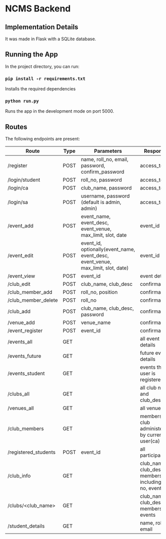 # NCMS Backend

## Implementation Details

It was made in Flask with a SQLite database.

## Running the App

In the project directory, you can run:

### `pip install -r requirements.txt`

Installs the required dependencies

### `python run.py`

Runs the app in the development mode on port 5000.

## Routes

The following endpoints are present:

| Route | Type | Parameters | Response |
| - | - | - | - |
| /register | POST | name, roll_no, email, password, confirm_password | access_token |
| /login/student | POST | roll_no, password | access_token |
| /login/ca | POST | club_name, password | access_token |
| /login/sa | POST | username, password (default is admin, admin) | access_token |
| /event_add | POST | event_name, event_desc, event_venue, max_limit, slot, date | event_id |
| /event_edit | POST | event_id, optionally(event_name, event_desc, event_venue, max_limit, slot, date) | event_id |
| /event_view | POST | event_id | event details |
| /club_edit | POST | club_name, club_desc | confirmation |
| /club_member_add | POST | roll_no, position | confirmation |
| /club_member_delete | POST | roll_no | confirmation |
| /club_add | POST | club_name, club_desc, password | confirmation |
| /venue_add | POST | venue_name | confirmation |
| /event_register | POST | event_id | confirmation |
| /events_all | GET | | all event details |
| /events_future | GET | | future event details |
| /events_student | GET | | events the user is registered for |
| /clubs_all | GET | | all club name and club_desc |
| /venues_all | GET | | all venues |
| /club_members | GET | | members of club administered by current user(ca) |
| /registered_students | POST | event_id | all participants |
| /club_info | GET | | club_name, club_desc, members including roll no, events |
| /clubs/<club_name> | GET | | club_name, club_desc, members, events |
| /student_details | GET | | name, roll no, email |
